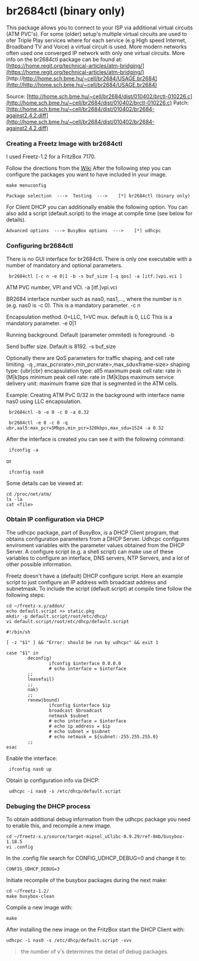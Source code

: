 # br2684ctl (binary only)

This package allows you to connect to your ISP via additional virtual
circuits (ATM PVC's).
For some (older) setup's multiple virtual circuits are used to ofer
Triple Play services where for each service (e.g High speed Internet,
Broadband TV and Voice) a virtual circuit is used.
More modern networks often used one converged IP network with only one
virtual circuits.
More info on the br2684ctl package can be found at:
[https://home.regit.org/technical-articles/atm-bridging/](https://home.regit.org/technical-articles/atm-bridging/)
[http://http://home.sch.bme.hu/~cell/br2684/USAGE.br2684](http://http://home.sch.bme.hu/~cell/br2684/USAGE.br2684)

Source:
[http://home.sch.bme.hu/~cell/br2684/dist/010402/brctl-010226.c](http://home.sch.bme.hu/~cell/br2684/dist/010402/brctl-010226.c)
Patch:
[http://home.sch.bme.hu/~cell/br2684/dist/010402/br2684-against2.4.2.diff](http://home.sch.bme.hu/~cell/br2684/dist/010402/br2684-against2.4.2.diff)

### Creating a Freetz Image with br2684ctl

I used Freetz-1.2 for a FritzBox 7170.

Follow the directions from the [Wiki](../index.en.html#)
After the following step you can configure the packages you want to have
included in your image.

```
make menuconfig
```

```
Package selection  --->  Testing  --->    [*] br2684ctl (binary only)
```

For Client DHCP you can additionally enable the following option.
You can also add a script (default.script) to the image at compile time
(see below for details).

```
Advanced options  ---> BusyBox options  --->    [*] udhcpc
```


### Configuring br2684ctl

There is no GUI interface for br2684ctl. There is only one executable
with a number of mandatory and optional parameters.

```
 br2684ctl [-c n -e 0|1 -b -s buf_size [-q qos] -a [itf.]vpi.vci ]
```

ATM PVC number, VPI and VCI.
-a [itf.]vpi.vci

BR2684 interface number such as nas0, nas1,..., where the number is n
(e.g. nas0 is -c 0).
This is a mandatory parameter.
-c n

Encapsulation method. 0=LLC, 1=VC mux. default is 0, LLC
This is a mandatory parameter.
-e 0|1

Running background. Default (parameter ommited) is foreground.
-b

Send buffer size. Default is 8192.
-s buf_size

Optionally there are QoS parameters for traffic shaping, and cell rate
limiting.
-q <shaping type>,<encapsulation
type>:max_pcr≤rate>,min_pcr≤rate>,max_sdu≤frame-size>
shaping type: {ubr|cbr}
encapsulation type: all5
maximum peak cell rate: rate in [M|k]bps
minimum peak cell rate: rate in [M|k]bps
maximum service delivery unit: maximum frame size that is segmented in
the ATM cells.

Example:
Creating ATM PvC 0/32 in the background with interface name nas0 using
LLC encapsulation.

```
 br2684ctl -b -e 0 -c 0 -a 0.32
```

```
 br2684ctl -e 0 -c 0 -q ubr,aal5:max_pcr=5Mbps,min_pcr=320kbps,max_sdu=1524 -a 0.32
```

After the interface is created you can see it with the following
command:

```
 ifconfig -a
```

or

```
 ifconfig nas0
```

Some details can be viewed at:

```
cd /proc/net/atm/
ls -la
cat <file>
```


### Obtain IP configuration via DHCP

The udhcpc package, part of BusyBox, is a DHCP Client program, that
obtains configuration parameters from a DHCP Server.
Udhcpc configures enviroment variables with the parameter values
obtained from the DHCP Server.
A configure script (e.g. a shell script) can make use of these variables
to configure an interface, DNS servers, NTP Servers, and a lot of other
possible information.

Freetz doesn't have a (default) DHCP configure script.
Here an example script to just configure an IP address with broadcast
address and subnetmask.
To include the script (default.script) at compile time follow the
following steps:

```
cd ~/freetz-x.y/addon/
echo default.script >> static.pkg
mkdir -p default.script/root/etc/dhcp/
vi default.script/root/etc/dhcp/default.script

#!/bin/sh

[ -z "$1" ] && "Error: should be run by udhcpc" && exit 1

case "$1" in
        deconfig)
                ifconfig $interface 0.0.0.0
                # echo interface = $interface
        ;;
        leasefail)
        ;;
        nak)
        ;;
        renew|bound)
                ifconfig $interface $ip 
                broadcast $broadcast 
                netmask $subnet
                # echo interface = $interface
                # echo ip address = $ip
                # echo subnet = $subnet
                # echo netmask = ${subnet:-255.255.255.0}
        ;;
esac
```

Enable the interface:

```
 ifconfig nas0 up
```

Obtain ip configuration info via DHCP:

```
 udhcpc -i nas0 -s /etc/dhcp/default.script
```

### Debuging the DHCP process

To obtain additional debug information from the udhcpc package you need
to enable this, and recompile a new image.

```
cd ~/freetz-x.y/source/target-mipsel_uClibc-0.9.29/ref-8mb/busybox-1.18.5
vi .config
```

In the .config file search for CONFIG_UDHCP_DEBUG=0 and change it to:

```
CONFIG_UDHCP_DEBUG=3
```

Initiate recompile of the busybox packages during the next make:

```
cd ~/freetz-1.2/
make busybox-clean
```

Compile a new image with:

```
make
```

After installing the new image on the FritzBox start the DHCP Client
with:

```
udhcpc -i nas0 -s /etc/dhcp/default.script -vvv
```

> the number of v's determines the detail of debug packages.
